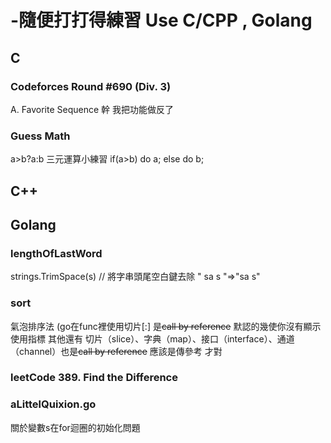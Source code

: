 # -隨便打打得練習  Use C/CPP , Golang

## C
###  Codeforces Round #690 (Div. 3) 
A. Favorite Sequence 幹 我把功能做反了

### Guess Math 
a>b?a:b 三元運算小練習 
if(a>b) do a;
else do b;

## C++





## Golang

### lengthOfLastWord
strings.TrimSpace(s) // 將字串頭尾空白鍵去除 " sa s "=>"sa s"

### sort
氣泡排序法 (go在func裡使用切片[:] 是~~call by reference~~ 默認的幾使你沒有顯示使用指標 其他還有 切片（slice）、字典（map）、接口（interface）、通道（channel）也是~~call by reference~~ 
應該是傳參考 才對

### leetCode 389. Find the Difference

### aLittelQuixion.go
關於變數s在for迴圈的初始化問題

                      

